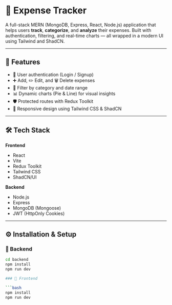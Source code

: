 # 💸 Expense Tracker

A full-stack MERN (MongoDB, Express, React, Node.js) application that helps users **track**, **categorize**, and **analyze** their expenses. Built with authentication, filtering, and real-time charts — all wrapped in a modern UI using Tailwind and ShadCN.

---

## 🔧 Features

- 🔐 User authentication (Login / Signup)
- ➕ Add, ✏️ Edit, and 🗑️ Delete expenses
- 📂 Filter by category and date range
- 📊 Dynamic charts (Pie & Line) for visual insights
- 🛡️ Protected routes with Redux Toolkit
- 💅 Responsive design using Tailwind CSS & ShadCN

---

## 🛠️ Tech Stack

**Frontend**
- React
- Vite
- Redux Toolkit
- Tailwind CSS
- ShadCN/UI

**Backend**
- Node.js
- Express
- MongoDB (Mongoose)
- JWT (HttpOnly Cookies)

---

## ⚙️ Installation & Setup

### 🔹 Backend

```bash
cd backend
npm install
npm run dev

### 🔹 Frontend

```bash
npm install
npm run dev
